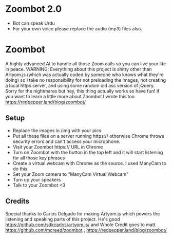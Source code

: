 # Zoombot 2.0
- Bot can speak Urdu
- For your own voice please replace the audio (mp3) files also.

# Zoombot
A highly advanced AI to handle all those Zoom calls so you can live your life in peace. WARNING: Everything about this project is shitty other than Artyom.js (which was actually coded by someone who knows what they're doing) so I take no responsibility for not preloading the images, not creating a local https server, and using some random old ass version of jQuery. Sorry for the nightmares but hey, this thing actually works so have fun! If you want to learn a little more about Zoombot I wrote this too https://redpepper.land/blog/zoombot/


## Setup
- Replace the images in /img with your pics
- Put all these files on a server running https:// otherwise Chrome throws security errors and can't access your microphone.
- Visit your Zoombot https:// URL in Chrome
- Turn on Zoombot with the button in the top left and it will start listening for all those key phrases
- Create a virtual webcam with Chrome as the source. I used ManyCam to do this.
- Set your Zoom camera to "ManyCam Virtual Webcam"
- Turn up your speakers
- Talk to your Zoombot <3


## Credits
Special thanks to Carlos Delgado for making Artyom.js which powers the listening and speaking parts of this project. He's good https://github.com/sdkcarlos/artyom.js/
and Whole Credit goes to matt https://github.com/mcreed/zoombot ;  https://redpepper.land/blog/zoombot/